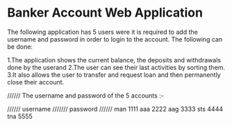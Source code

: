 # Banker Account Web Application

The following application has 5 users were it is required to add the username and password in order to login to the account. The following can be done:

1.The application shows the current balance, the deposits and withdrawals done by the userand 2.The user can see their last activities by sorting them.
3.It also allows the user to transfer and request loan and then permanently close their account.

////// The username and password of the 5 accounts :-

////// username /////// password //////
man 1111
aaa 2222
aag 3333
sts 4444
tna 5555
